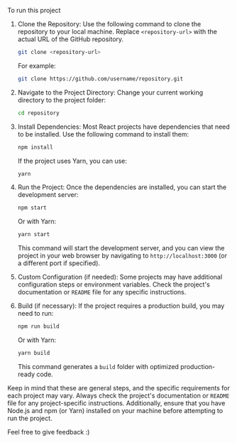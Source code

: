 To run this project

1. Clone the Repository:
   Use the following command to clone the repository to your local machine. Replace `<repository-url>` with the actual URL of the GitHub repository.

   ```bash
   git clone <repository-url>
   ```

   For example:

   ```bash
   git clone https://github.com/username/repository.git
   ```

2. Navigate to the Project Directory:
   Change your current working directory to the project folder:

   ```bash
   cd repository
   ```

3. Install Dependencies:
   Most React projects have dependencies that need to be installed. Use the following command to install them:

   ```bash
   npm install
   ```

   If the project uses Yarn, you can use:

   ```bash
   yarn
   ```

4. Run the Project:
   Once the dependencies are installed, you can start the development server:

   ```bash
   npm start
   ```

   Or with Yarn:

   ```bash
   yarn start
   ```

   This command will start the development server, and you can view the project in your web browser by navigating to `http://localhost:3000` (or a different port if specified).

5. Custom Configuration (if needed):
   Some projects may have additional configuration steps or environment variables. Check the project's documentation or `README` file for any specific instructions.

6. Build (if necessary):
   If the project requires a production build, you may need to run:

   ```bash
   npm run build
   ```

   Or with Yarn:

   ```bash
   yarn build
   ```

   This command generates a `build` folder with optimized production-ready code.

Keep in mind that these are general steps, and the specific requirements for each project may vary. Always check the project's documentation or `README` file for any project-specific instructions. Additionally, ensure that you have Node.js and npm (or Yarn) installed on your machine before attempting to run the project.

Feel free to give feedback :)
